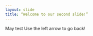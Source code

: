 ```yaml
---
layout: slide
title: “Welcome to our second slide!”
---
```

May test
Use the left arrow to go back!
